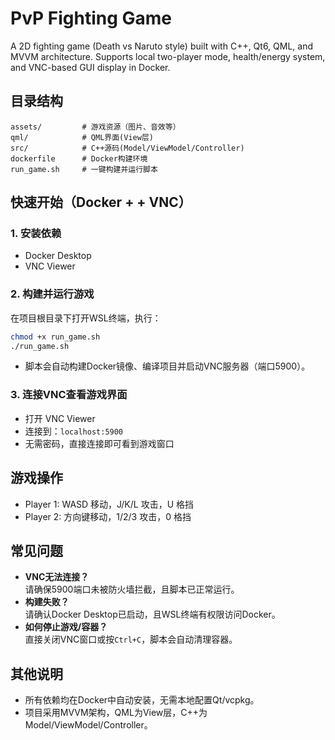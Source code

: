 # PvP Fighting Game

A 2D fighting game (Death vs Naruto style) built with C++, Qt6, QML, and MVVM architecture.
Supports local two-player mode, health/energy system, and VNC-based GUI display in Docker.

## 目录结构

```
assets/         # 游戏资源（图片、音效等）
qml/            # QML界面(View层)
src/            # C++源码(Model/ViewModel/Controller)
dockerfile      # Docker构建环境
run_game.sh     # 一键构建并运行脚本
```

## 快速开始（Docker +  + VNC）

### 1. 安装依赖
- Docker Desktop
- VNC Viewer

### 2. 构建并运行游戏

在项目根目录下打开WSL终端，执行：

```bash
chmod +x run_game.sh
./run_game.sh
```

- 脚本会自动构建Docker镜像、编译项目并启动VNC服务器（端口5900）。

### 3. 连接VNC查看游戏界面

- 打开 VNC Viewer
- 连接到：`localhost:5900`
- 无需密码，直接连接即可看到游戏窗口

## 游戏操作

- Player 1: WASD 移动，J/K/L 攻击，U 格挡
- Player 2: 方向键移动，1/2/3 攻击，0 格挡

## 常见问题

- **VNC无法连接？**  
  请确保5900端口未被防火墙拦截，且脚本已正常运行。
- **构建失败？**  
  请确认Docker Desktop已启动，且WSL终端有权限访问Docker。
- **如何停止游戏/容器？**  
  直接关闭VNC窗口或按`Ctrl+C`，脚本会自动清理容器。

## 其他说明

- 所有依赖均在Docker中自动安装，无需本地配置Qt/vcpkg。
- 项目采用MVVM架构，QML为View层，C++为Model/ViewModel/Controller。

